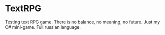 # TextRPG
Testing text RPG game.
There is no balance, no meaning, no future.
Just my C# mini-game.
Full russian language.
